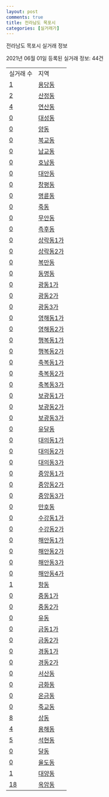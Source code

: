 ```yaml
---
layout: post
comments: true
title: 전라남도 목포시
categories: [실거래가]
---
```


전라남도 목포시 실거래 정보

2021년 06월 01일 등록된 실거래 정보: 44건


<table>
  <tr>
    <td>실거래 수</td>
    <td>지역</td>
  </tr>

  
  <tr>
    <td><a href="4611010100.html">1</a></td>
    <td><a href="4611010100.html">용당동</a></td>
  </tr>
    

  <tr>
    <td><a href="4611010200.html">2</a></td>
    <td><a href="4611010200.html">산정동</a></td>
  </tr>
    

  <tr>
    <td><a href="4611010300.html">4</a></td>
    <td><a href="4611010300.html">연산동</a></td>
  </tr>
    

  <tr>
    <td><a href="4611010400.html">0</a></td>
    <td><a href="4611010400.html">대성동</a></td>
  </tr>
    

  <tr>
    <td><a href="4611010500.html">0</a></td>
    <td><a href="4611010500.html">양동</a></td>
  </tr>
    

  <tr>
    <td><a href="4611010600.html">0</a></td>
    <td><a href="4611010600.html">북교동</a></td>
  </tr>
    

  <tr>
    <td><a href="4611010700.html">0</a></td>
    <td><a href="4611010700.html">남교동</a></td>
  </tr>
    

  <tr>
    <td><a href="4611010800.html">0</a></td>
    <td><a href="4611010800.html">호남동</a></td>
  </tr>
    

  <tr>
    <td><a href="4611010900.html">0</a></td>
    <td><a href="4611010900.html">대안동</a></td>
  </tr>
    

  <tr>
    <td><a href="4611011000.html">0</a></td>
    <td><a href="4611011000.html">창평동</a></td>
  </tr>
    

  <tr>
    <td><a href="4611011100.html">0</a></td>
    <td><a href="4611011100.html">명륜동</a></td>
  </tr>
    

  <tr>
    <td><a href="4611011200.html">0</a></td>
    <td><a href="4611011200.html">죽동</a></td>
  </tr>
    

  <tr>
    <td><a href="4611011300.html">0</a></td>
    <td><a href="4611011300.html">무안동</a></td>
  </tr>
    

  <tr>
    <td><a href="4611011400.html">0</a></td>
    <td><a href="4611011400.html">측후동</a></td>
  </tr>
    

  <tr>
    <td><a href="4611011500.html">0</a></td>
    <td><a href="4611011500.html">상락동1가</a></td>
  </tr>
    

  <tr>
    <td><a href="4611011600.html">0</a></td>
    <td><a href="4611011600.html">상락동2가</a></td>
  </tr>
    

  <tr>
    <td><a href="4611011700.html">0</a></td>
    <td><a href="4611011700.html">복만동</a></td>
  </tr>
    

  <tr>
    <td><a href="4611011800.html">0</a></td>
    <td><a href="4611011800.html">동명동</a></td>
  </tr>
    

  <tr>
    <td><a href="4611011900.html">0</a></td>
    <td><a href="4611011900.html">광동1가</a></td>
  </tr>
    

  <tr>
    <td><a href="4611012000.html">0</a></td>
    <td><a href="4611012000.html">광동2가</a></td>
  </tr>
    

  <tr>
    <td><a href="4611012100.html">0</a></td>
    <td><a href="4611012100.html">광동3가</a></td>
  </tr>
    

  <tr>
    <td><a href="4611012200.html">0</a></td>
    <td><a href="4611012200.html">영해동1가</a></td>
  </tr>
    

  <tr>
    <td><a href="4611012300.html">0</a></td>
    <td><a href="4611012300.html">영해동2가</a></td>
  </tr>
    

  <tr>
    <td><a href="4611012400.html">0</a></td>
    <td><a href="4611012400.html">행복동1가</a></td>
  </tr>
    

  <tr>
    <td><a href="4611012500.html">0</a></td>
    <td><a href="4611012500.html">행복동2가</a></td>
  </tr>
    

  <tr>
    <td><a href="4611012600.html">0</a></td>
    <td><a href="4611012600.html">축복동1가</a></td>
  </tr>
    

  <tr>
    <td><a href="4611012700.html">0</a></td>
    <td><a href="4611012700.html">축복동2가</a></td>
  </tr>
    

  <tr>
    <td><a href="4611012800.html">0</a></td>
    <td><a href="4611012800.html">축복동3가</a></td>
  </tr>
    

  <tr>
    <td><a href="4611012900.html">0</a></td>
    <td><a href="4611012900.html">보광동1가</a></td>
  </tr>
    

  <tr>
    <td><a href="4611013000.html">0</a></td>
    <td><a href="4611013000.html">보광동2가</a></td>
  </tr>
    

  <tr>
    <td><a href="4611013100.html">0</a></td>
    <td><a href="4611013100.html">보광동3가</a></td>
  </tr>
    

  <tr>
    <td><a href="4611013200.html">0</a></td>
    <td><a href="4611013200.html">유달동</a></td>
  </tr>
    

  <tr>
    <td><a href="4611013300.html">0</a></td>
    <td><a href="4611013300.html">대의동1가</a></td>
  </tr>
    

  <tr>
    <td><a href="4611013400.html">0</a></td>
    <td><a href="4611013400.html">대의동2가</a></td>
  </tr>
    

  <tr>
    <td><a href="4611013500.html">0</a></td>
    <td><a href="4611013500.html">대의동3가</a></td>
  </tr>
    

  <tr>
    <td><a href="4611013600.html">0</a></td>
    <td><a href="4611013600.html">중앙동1가</a></td>
  </tr>
    

  <tr>
    <td><a href="4611013700.html">0</a></td>
    <td><a href="4611013700.html">중앙동2가</a></td>
  </tr>
    

  <tr>
    <td><a href="4611013800.html">0</a></td>
    <td><a href="4611013800.html">중앙동3가</a></td>
  </tr>
    

  <tr>
    <td><a href="4611013900.html">0</a></td>
    <td><a href="4611013900.html">만호동</a></td>
  </tr>
    

  <tr>
    <td><a href="4611014000.html">0</a></td>
    <td><a href="4611014000.html">수강동1가</a></td>
  </tr>
    

  <tr>
    <td><a href="4611014100.html">0</a></td>
    <td><a href="4611014100.html">수강동2가</a></td>
  </tr>
    

  <tr>
    <td><a href="4611014200.html">0</a></td>
    <td><a href="4611014200.html">해안동1가</a></td>
  </tr>
    

  <tr>
    <td><a href="4611014300.html">0</a></td>
    <td><a href="4611014300.html">해안동2가</a></td>
  </tr>
    

  <tr>
    <td><a href="4611014400.html">0</a></td>
    <td><a href="4611014400.html">해안동3가</a></td>
  </tr>
    

  <tr>
    <td><a href="4611014500.html">0</a></td>
    <td><a href="4611014500.html">해안동4가</a></td>
  </tr>
    

  <tr>
    <td><a href="4611014600.html">1</a></td>
    <td><a href="4611014600.html">항동</a></td>
  </tr>
    

  <tr>
    <td><a href="4611014700.html">0</a></td>
    <td><a href="4611014700.html">중동1가</a></td>
  </tr>
    

  <tr>
    <td><a href="4611014800.html">0</a></td>
    <td><a href="4611014800.html">중동2가</a></td>
  </tr>
    

  <tr>
    <td><a href="4611014900.html">0</a></td>
    <td><a href="4611014900.html">유동</a></td>
  </tr>
    

  <tr>
    <td><a href="4611015000.html">0</a></td>
    <td><a href="4611015000.html">금동1가</a></td>
  </tr>
    

  <tr>
    <td><a href="4611015100.html">0</a></td>
    <td><a href="4611015100.html">금동2가</a></td>
  </tr>
    

  <tr>
    <td><a href="4611015200.html">0</a></td>
    <td><a href="4611015200.html">경동1가</a></td>
  </tr>
    

  <tr>
    <td><a href="4611015300.html">0</a></td>
    <td><a href="4611015300.html">경동2가</a></td>
  </tr>
    

  <tr>
    <td><a href="4611015400.html">0</a></td>
    <td><a href="4611015400.html">서산동</a></td>
  </tr>
    

  <tr>
    <td><a href="4611015500.html">0</a></td>
    <td><a href="4611015500.html">금화동</a></td>
  </tr>
    

  <tr>
    <td><a href="4611015600.html">0</a></td>
    <td><a href="4611015600.html">온금동</a></td>
  </tr>
    

  <tr>
    <td><a href="4611015700.html">0</a></td>
    <td><a href="4611015700.html">죽교동</a></td>
  </tr>
    

  <tr>
    <td><a href="4611015800.html">8</a></td>
    <td><a href="4611015800.html">상동</a></td>
  </tr>
    

  <tr>
    <td><a href="4611015900.html">4</a></td>
    <td><a href="4611015900.html">용해동</a></td>
  </tr>
    

  <tr>
    <td><a href="4611016000.html">5</a></td>
    <td><a href="4611016000.html">석현동</a></td>
  </tr>
    

  <tr>
    <td><a href="4611016100.html">0</a></td>
    <td><a href="4611016100.html">달동</a></td>
  </tr>
    

  <tr>
    <td><a href="4611016200.html">0</a></td>
    <td><a href="4611016200.html">율도동</a></td>
  </tr>
    

  <tr>
    <td><a href="4611016300.html">1</a></td>
    <td><a href="4611016300.html">대양동</a></td>
  </tr>
    

  <tr>
    <td><a href="4611016400.html">18</a></td>
    <td><a href="4611016400.html">옥암동</a></td>
  </tr>
    


</table>
    